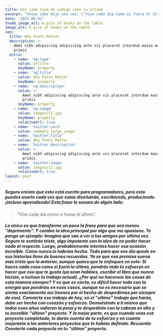 ```yaml
---
title: Haz cada line de código como la última
excerpt: "Steve Jobs dijo una vez: \"Vive cada día como sí fuera el último\".\_ \_ \_ \_ \_ \_ \_ \_ \_ \_Adaptemos esto un poco para nuestra industria y creemos algo increíble"
date: '2021-05-01'
thumb_image_alt: A pile of books on the table
image_alt: A pile of books on the table
seo:
  title: Why Fonts Matter
  description: >-
    Amet nibh adipiscing adipiscing ante vis placerat interdum massa massa
    primis
  extra:
    - name: 'og:type'
      value: article
      keyName: property
    - name: 'og:title'
      value: Why Fonts Matter
      keyName: property
    - name: 'og:description'
      value: >-
        Amet nibh adipiscing adipiscing ante vis placerat interdum massa massa
        primis
      keyName: property
    - name: 'og:image'
      value: images/12.jpg
      keyName: property
      relativeUrl: true
    - name: 'twitter:card'
      value: summary_large_image
    - name: 'twitter:title'
      value: Why Fonts Matter
    - name: 'twitter:description'
      value: >-
        Amet nibh adipiscing adipiscing ante vis placerat interdum massa massa
        primis
    - name: 'twitter:image'
      value: images/12.jpg
      relativeUrl: true
layout: post
---
```

##### Seguro creíste que esto está escrito para programadores, pero esto puedes usarlo cada vez que estas diseñando, escribiendo, produciendo. ¡incluso aprendiendo!&#xD;&#xA;Esta frase te sonara de algún lado:

>  “Vive cada día como si fuese el último”.

#####  Lo único es que transforme un poco la frase para que sea menos “deprimente”. Y cambie la idea principal por algo que me apasione. Te pongo un ejemplo:&#xD;&#xA;Imagina que vas a ver a tus amigos por ultima vez. Seguro te sentirás triste, algo impotente con la idea de no poder hacer nada al respecto. Luego, probablemente intentes hacer esa ocasión increíble. Como nunca lo habrías hecho. Todo para que ese día quede en sus historias lleno de buenos recuerdos.&#xD;&#xA;Ya se que esa premisa suena más triste que la anterior, aunque quiero que te enfoques en esto: Si haces cada cosa como si fuera la última, pondrás todo tu esfuerzo en hacer que eso que te gusta (ya sean hobbies, escribir el libro que nunca hiciste, o incluso tu trabajo actual). ¿Por qué no hacemos las cosas de esta manera siempre?&#xD;&#xA;Y es que es cierto, es difícil hacer todo con la energía que pondrías en esos casos, aunque no es necesario que se sienta exactamente así (menos por el hecho de despedirnos por siempre de eso).&#xD;&#xA;Convierte ese trabajo de hoy, en el “ultimo” trabajo que harás, debe ser hecho con corazón y esfuerzo. Demuéstrate a ti mismo que todos esos años valieron la pena y te despedirás con la cabeza en alto y tu increíble “último” proyecto.&#xD;&#xA;Y la mejor parte, es que cuando veas ese proyecto completado, te darás cuenta de tu esfuerzo y en cuanto mejoraste a los anteriores proyectos que te habías definido. Recuerda: Convierte cada proyecto en tu “último” proyecto.
